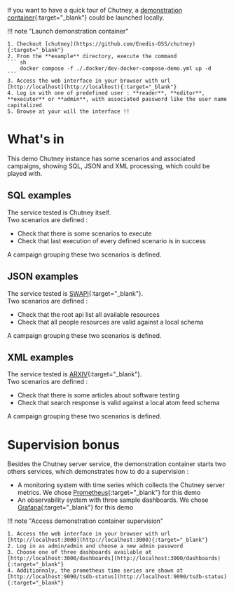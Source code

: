 <!--
  ~ SPDX-FileCopyrightText: 2017-2024 Enedis
  ~
  ~ SPDX-License-Identifier: Apache-2.0
  ~
-->

If you want to have a quick tour of Chutney, a [demonstration container](https://github.com/Enedis-OSS/chutney/blob/a55aadce85de6fa99c0d653286200a16bfdf1176/example/.docker/dev-docker-compose-demo.yml){:target="_blank"} could be launched locally.

!!! note "Launch demonstration container"

    1. Checkout [chutney](https://github.com/Enedis-OSS/chutney){:target="_blank"}
    2. From the **example** directory, execute the command
    ``` sh
        docker compose -f ./.docker/dev-docker-compose-demo.yml up -d
    ```
    3. Access the web interface in your browser with url [http://localhost](http://localhost){:target="_blank"}
    4. Log in with one of predefined user : **reader**, **editor**, **executor** or **admin**, with associated password like the user name capitalized
    5. Browse at your will the interface !!

# What's in

This demo Chutney instance has some scenarios and associated campaigns, showing SQL, JSON and XML processing, which could be played with.

## SQL examples

The service tested is Chutney itself.  
Two scenarios are defined :

 * Check that there is some scenarios to execute
 * Check that last execution of every defined scenario is in success

A campaign grouping these two scenarios is defined.

## JSON examples

The service tested is [SWAPI](https://swapi.dev/api){:target="_blank"}.  
Two scenarios are defined :

 * Check that the root api list all available resources
 * Check that all people resources are valid against a local schema

A campaign grouping these two scenarios is defined.

## XML examples

The service tested is [ARXIV](http://export.arxiv.org/api){:target="_blank"}.  
Two scenarios are defined :

 * Check that there is some articles about software testing
 * Check that search response is valid against a local atom feed schema

A campaign grouping these two scenarios is defined.

# Supervision bonus

Besides the Chutney server service, the demonstration container starts two others services, which demonstrates how to do a supervision :

 * A monitoring system with time series which collects the Chutney server metrics. We chose [Prometheus](https://prometheus.io/){:target="_blank"} for this demo
 * An observability system with three sample dashboards. We chose [Grafana](https://grafana.com/){:target="_blank"} for this demo

!!! note "Access demonstration container supervision"

    1. Access the web interface in your browser with url [http://localhost:3000](http://localhost:3000){:target="_blank"}
    2. Log in as admin/admin and choose a new admin password
    3. Choose one of three dashboards available at [http://localhost:3000/dashboards](http://localhost:3000/dashboards){:target="_blank"}
    4. Additionnaly, the prometheus time series are shown at [http://localhost:9090/tsdb-status](http://localhost:9090/tsdb-status){:target="_blank"}
